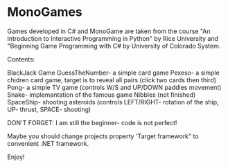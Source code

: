 # MonoGames
Games developed in C# and MonoGame are taken from the course "An Introduction to Interactive Programming in Python"
by Rice University and "Beginning Game Programming with C# by University of Colorado System.

Contents:

BlackJack	Game
GuessTheNumber- a simple card game
Pexeso-	a simple chidren card game, target is to reveal all pairs (click two cards then third)
Pong- a simple TV game (controls W/S and UP/DOWN paddles movement)
Snake- implemantation of the famous game Nibbles (not finished)
SpaceShip- shooting asteroids (controls LEFT/RIGHT- rotation of the ship, UP- thrust, SPACE- shooting)

DON'T FORGET: I am still the beginner- code is not perfect!

Maybe you should change projects property 'Target framework" to convenient .NET framework.

Enjoy!
